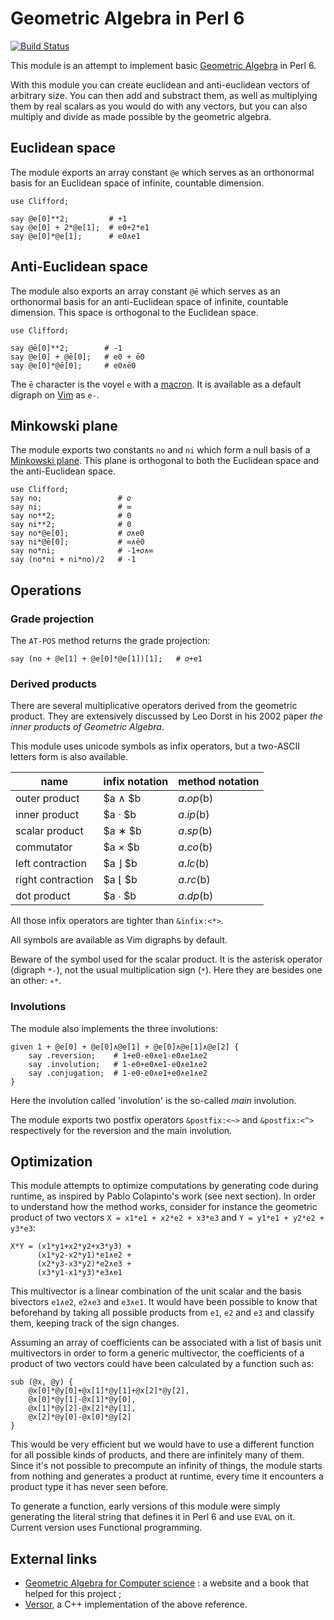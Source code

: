Geometric Algebra in Perl 6
===========================

[![Build Status](https://travis-ci.org/grondilu/clifford.svg)](https://travis-ci.org/grondilu/clifford)

This module is an attempt to implement basic [Geometric
Algebra](http://en.wikipedia.org/wiki/Geometric_Algebra) in Perl 6.

With this module you can create euclidean and anti-euclidean vectors of
arbitrary size.  You can then add and substract them, as well as multiplying
them by real scalars as you would do with any vectors, but you can also
multiply and divide as made possible by the geometric algebra.

Euclidean space
---------------

The module exports an array constant `@e` which serves as an orthonormal basis
for an Euclidean space of infinite, countable dimension.

    use Clifford;

    say @e[0]**2;         # +1
    say @e[0] + 2*@e[1];  # e0+2*e1
    say @e[0]*@e[1];      # e0∧e1

Anti-Euclidean space
--------------------

The module also exports an array constant `@ē` which serves as an orthonormal
basis for an anti-Euclidean space of infinite, countable dimension.  This
space is orthogonal to the Euclidean space.

    use Clifford;

    say @ē[0]**2;        # -1
    say @e[0] + @ē[0];   # e0 + ē0
    say @e[0]*@ē[0];     # e0∧ē0

The `ē` character is the voyel `e` with a [macron](https://en.wikipedia.org/wiki/Macron).
It is available as a default digraph on [Vim](http://www.vim.org) as `e-`.

Minkowski plane
---------------

The module exports two constants `no` and `ni` which form a null basis of a
[Minkowski plane](https://en.wikipedia.org/wiki/Minkowski_plane).  This plane
is orthogonal to both the Euclidean space and the anti-Euclidean space.

    use Clifford;
    say no;                 # 𝑜
    say ni;                 # ∞
    say no**2;              # 0
    say ni**2;              # 0
    say no*@e[0];           # 𝑜∧e0
    say ni*@ē[0];           # ∞∧ē0
    say no*ni;              # -1+𝑜∧∞
    say (no*ni + ni*no)/2   # -1

Operations
----------

### Grade projection

The `AT-POS` method returns the grade projection:

    say (no + @e[1] + @e[0]*@e[1])[1];   # 𝑜+e1

### Derived products

There are several multiplicative operators derived from the geometric product.
They are extensively discussed by Leo Dorst in his 2002 paper
*the inner products of Geometric Algebra*.

This module uses unicode symbols as infix operators, but a two-ASCII letters
form is also available.

| name              | infix notation  | method notation |
|-------------------|-----------------|-----------------|
| outer product     | $a ∧ $b         | $a.op($b)       |
| inner product     | $a · $b         | $a.ip($b)       |
| scalar product    | $a ∗ $b         | $a.sp($b)       |
| commutator        | $a × $b         | $a.co($b)       |
| left contraction  | $a ⌋ $b         | $a.lc($b)       |
| right contraction | $a ⌊ $b         | $a.rc($b)       |
| dot product       | $a ∙ $b         | $a.dp($b)       |

All those infix operators are tighter than `&infix:<*>`.

All symbols are available as Vim digraphs by default.

Beware of the symbol used for the scalar product.  It is the asterisk operator
(digraph `*-`), not the usual multiplication sign (`*`).  Here they are besides
one an other: `∗*`.

### Involutions

The module also implements the three involutions:

    given 1 + @e[0] + @e[0]∧@e[1] + @e[0]∧@e[1]∧@e[2] {
        say .reversion;    # 1+e0-e0∧e1-e0∧e1∧e2
        say .involution;   # 1-e0+e0∧e1-e0∧e1∧e2
        say .conjugation;  # 1-e0-e0∧e1+e0∧e1∧e2
    }

Here the involution called 'involution' is the so-called *main* involution.

The module exports two postfix operators `&postfix:<~>` and `&postfix:<^>`
respectively for the reversion and the main involution.

Optimization
------------

This module attempts to optimize computations by generating code during
runtime, as inspired by Pablo Colapinto's work (see next section).  In order to
understand how the method works, consider for instance the geometric product of
two vectors `X = x1*e1 + x2*e2 + x3*e3` and `Y = y1*e1 + y2*e2 + y3*e3`:

    X*Y = (x1*y1+x2*y2+x3*y3) +
          (x1*y2-x2*y1)*e1∧e2 +
          (x2*y3-x3*y2)*e2∧e3 +
          (x3*y1-x1*y3)*e3∧e1
     
This multivector is a linear combination of the unit scalar and the basis
bivectors `e1∧e2`, `e2∧e3` and `e3∧e1`.  It would have been possible to know
that beforehand by taking all possible products from `e1`, `e2` and `e3` and
classify them, keeping track of the sign changes.

Assuming an array of coefficients can be associated with a list of basis unit multivectors in order
to form a generic multivector, the coefficients of a product of two vectors could have been
calculated by a function such as:

    sub (@x, @y) {
        @x[0]*@y[0]+@x[1]*@y[1]+@x[2]*@y[2],
        @x[0]*@y[1]-@x[1]*@y[0],
        @x[1]*@y[2]-@x[2]*@y[1],
        @x[2]*@y[0]-@x[0]*@y[2]
    }

This would be very efficient but we would have to use a different function for
all possible kinds of products, and there are infinitely many of them.  Since
it's not possible to precompute an infinity of things, the module starts from
nothing and generates a product at runtime, every time it encounters a product
type it has never seen before.

To generate a function, early versions of this module were simply generating the literal string that defines it in
Perl 6 and use `EVAL` on it.  Current version uses Functional programming.

External links
--------

* [Geometric Algebra for Computer science](http://www.geometricalgebra.net) : a
  website and a book that helped for this project ;
* [Versor](https://github.com/wolftype/versor), a C++ implementation of the
  above reference.
